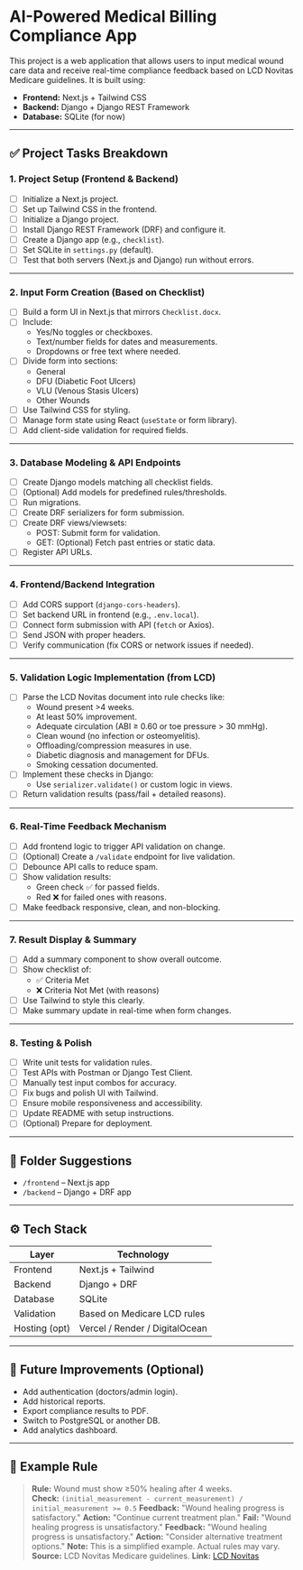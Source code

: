 
# AI-Powered Medical Billing Compliance App

This project is a web application that allows users to input medical wound care data and receive real-time compliance feedback based on LCD Novitas Medicare guidelines. It is built using:

- **Frontend:** Next.js + Tailwind CSS
- **Backend:** Django + Django REST Framework
- **Database:** SQLite (for now)

---

## ✅ Project Tasks Breakdown

### 1. Project Setup (Frontend & Backend)

- [ ] Initialize a Next.js project.
- [ ] Set up Tailwind CSS in the frontend.
- [ ] Initialize a Django project.
- [ ] Install Django REST Framework (DRF) and configure it.
- [ ] Create a Django app (e.g., `checklist`).
- [ ] Set SQLite in `settings.py` (default).
- [ ] Test that both servers (Next.js and Django) run without errors.

---

### 2. Input Form Creation (Based on Checklist)

- [ ] Build a form UI in Next.js that mirrors `Checklist.docx`.
- [ ] Include:
  - Yes/No toggles or checkboxes.
  - Text/number fields for dates and measurements.
  - Dropdowns or free text where needed.
- [ ] Divide form into sections:
  - General
  - DFU (Diabetic Foot Ulcers)
  - VLU (Venous Stasis Ulcers)
  - Other Wounds
- [ ] Use Tailwind CSS for styling.
- [ ] Manage form state using React (`useState` or form library).
- [ ] Add client-side validation for required fields.

---

### 3. Database Modeling & API Endpoints

- [ ] Create Django models matching all checklist fields.
- [ ] (Optional) Add models for predefined rules/thresholds.
- [ ] Run migrations.
- [ ] Create DRF serializers for form submission.
- [ ] Create DRF views/viewsets:
  - POST: Submit form for validation.
  - GET: (Optional) Fetch past entries or static data.
- [ ] Register API URLs.

---

### 4. Frontend/Backend Integration

- [ ] Add CORS support (`django-cors-headers`).
- [ ] Set backend URL in frontend (e.g., `.env.local`).
- [ ] Connect form submission with API (`fetch` or Axios).
- [ ] Send JSON with proper headers.
- [ ] Verify communication (fix CORS or network issues if needed).

---

### 5. Validation Logic Implementation (from LCD)

- [ ] Parse the LCD Novitas document into rule checks like:
  - Wound present >4 weeks.
  - At least 50% improvement.
  - Adequate circulation (ABI ≥ 0.60 or toe pressure > 30 mmHg).
  - Clean wound (no infection or osteomyelitis).
  - Offloading/compression measures in use.
  - Diabetic diagnosis and management for DFUs.
  - Smoking cessation documented.
- [ ] Implement these checks in Django:
  - Use `serializer.validate()` or custom logic in views.
- [ ] Return validation results (pass/fail + detailed reasons).

---

### 6. Real-Time Feedback Mechanism

- [ ] Add frontend logic to trigger API validation on change.
- [ ] (Optional) Create a `/validate` endpoint for live validation.
- [ ] Debounce API calls to reduce spam.
- [ ] Show validation results:
  - Green check ✅ for passed fields.
  - Red ❌ for failed ones with reasons.
- [ ] Make feedback responsive, clean, and non-blocking.

---

### 7. Result Display & Summary

- [ ] Add a summary component to show overall outcome.
- [ ] Show checklist of:
  - ✅ Criteria Met
  - ❌ Criteria Not Met (with reasons)
- [ ] Use Tailwind to style this clearly.
- [ ] Make summary update in real-time when form changes.

---

### 8. Testing & Polish

- [ ] Write unit tests for validation rules.
- [ ] Test APIs with Postman or Django Test Client.
- [ ] Manually test input combos for accuracy.
- [ ] Fix bugs and polish UI with Tailwind.
- [ ] Ensure mobile responsiveness and accessibility.
- [ ] Update README with setup instructions.
- [ ] (Optional) Prepare for deployment.

---

## 📁 Folder Suggestions

- `/frontend` – Next.js app
- `/backend` – Django + DRF app

---

## ⚙️ Tech Stack

| Layer        | Technology         |
|--------------|--------------------|
| Frontend     | Next.js + Tailwind |
| Backend      | Django + DRF       |
| Database     | SQLite             |
| Validation   | Based on Medicare LCD rules |
| Hosting (opt)| Vercel / Render / DigitalOcean |

---

## 🚀 Future Improvements (Optional)

- Add authentication (doctors/admin login).
- Add historical reports.
- Export compliance results to PDF.
- Switch to PostgreSQL or another DB.
- Add analytics dashboard.

---

## 🧪 Example Rule
>
> **Rule:** Wound must show ≥50% healing after 4 weeks.  
> **Check:** `(initial_measurement - current_measurement) / initial_measurement >= 0.5`
> **Feedback:** "Wound healing progress is satisfactory."
> **Action:** "Continue current treatment plan."
> **Fail:** "Wound healing progress is unsatisfactory."
> **Feedback:** "Wound healing progress is unsatisfactory."
> **Action:** "Consider alternative treatment options."
> **Note:** This is a simplified example. Actual rules may vary.
> **Source:** LCD Novitas Medicare guidelines.
> **Link:** [LCD Novitas](https://www.novitas-solutions.com/webcenter/portal/MedicareJL/pagebyid?contentId=00020182)
